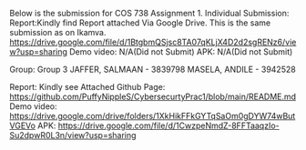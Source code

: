 Below is the submission for COS 738 Assignment 1.
Individual Submission:
Report:Kindly find Report attached Via Google Drive. This is the same submission as on Ikamva.
https://drive.google.com/file/d/1BtgbmQSjsc8TA07qKLjX4D2d2sgRENz6/view?usp=sharing
Demo video: N/A(Did not Submit)
APK: N/A(Did not Submit)

 

Group: Group 3 
JAFFER, SALMAAN	-	3839798
MASELA, ANDILE	-	3942528

Report: Kindly see Attached Github Page: 
https://github.com/PuffyNippleS/CybersecurtyPrac1/blob/main/README.md
Demo video:  https://drive.google.com/drive/folders/1XkHikFFkGYTqSaOm0gDYW74wButVGEVo
APK: https://drive.google.com/file/d/1CwzpeNmdZ-8FFTaaqzIo-Su2dpwR0L3n/view?usp=sharing
